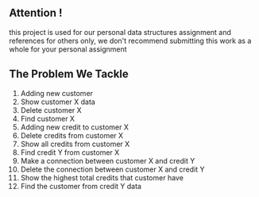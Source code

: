 ## Attention !
this project is used for our personal data structures assignment and references for others only, we don't recommend submitting this work as a whole for your personal assignment

## The Problem We Tackle
1. Adding new customer
2. Show customer X data
3. Delete customer X
4. Find customer X
5. Adding new credit to customer X
6. Delete credits from customer X
7. Show all credits from customer X
8. Find credit Y from customer X
9. Make a connection between customer X and credit Y
10. Delete the connection between customer X and credit Y
11. Show the highest total credits that customer have
12. Find the customer from credit Y data
